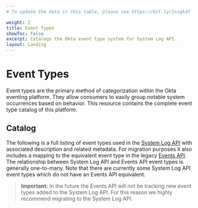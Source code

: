```yaml
---
# To update the data in this table, please see https://bit.ly/2xsgk47

weight: 2
title: Event Types
showToc: false
excerpt: Catalogs the Okta event type system for System Log API.
layout: Landing
---
```


# Event Types

Event types are the primary method of categorization within the Okta eventing platform. They allow consumers to easily group notable system occurrences based on behavior. This resource contains the complete event type catalog of this platform.

## Catalog

The following is a full listing of event types used in the [System Log API](/docs/reference/api/system-log/) with associated description and related metadata. For migration purposes it also includes a mapping to the equivalent event type in the legacy [Events API](/docs/reference/api/events/).
The relationship between System Log API and Events API event types is generally one-to-many. Note that there are currently some System Log API event types which do not have an Events API equivalent.

> **Important:** In the future the Events API will not be tracking new event types added to the System Log API. For this reason we highly recommend migrating to the System Log API.
<br>

<EventTypes />
